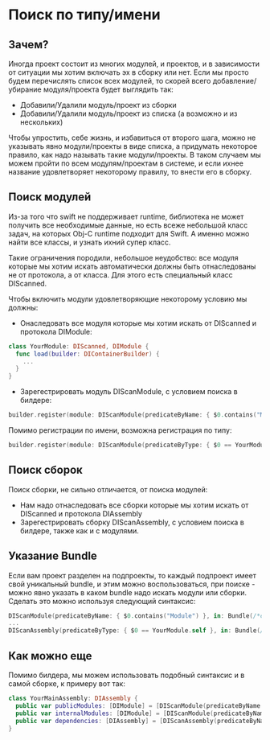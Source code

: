 # Поиск по типу/имени

## Зачем?
Иногда проект состоит из многих модулей, и проектов, и в зависимости от ситуации мы хотим включать эх в сборку или нет. Если мы просто будем перечислять список всех модулей, то скорей всего добавление/убирание модуля/проекта будет выглядить так:
* Добавили/Удалили модуль/проект из сборки
* Добавили/Удалили модуль/проект из списка (а возможно и из нескольких)

Чтобы упростить, себе жизнь, и избавиться от второго шага, можно не указывать явно модули/проекты в виде списка, а придумать некоторое правило, как надо называть такие модули/проекты. В таком случаем мы можем пройти по всем модулям/проектам в системе, и если ихнее название удовлетворяет некоторому правилу, то внести его в сборку.

## Поиск модулей
Из-за того что swift не поддерживает runtime, библиотека не может получить все необходимые данные, но есть всеже небольшой класс задач, на которых Obj-C runtime подходит для Swift. А именно можно найти все классы, и узнать ихний супер класс.

Такие ограничения породили, небольшое неудобство: все модуля которые мы хотим искать автоматически должны быть отнаследованы не от протокола, а от класса. Для этого есть специальный класс DIScanned.

Чтобы включить модули удовлетворяющие некоторому условию мы должны:
* Онаследовать все модуля которые мы хотим искать от DIScanned и протокола DIModule:
```swift
class YourModule: DIScanned, DIModule {
  func load(builder: DIContainerBuilder) {
    ...
  }
}
```
* Зарегестрировать модуль DIScanModule, с условием поиска в билдере:
```swift
builder.register(module: DIScanModule(predicateByName: { $0.contains("Module") }))
```

Помимо регистрации по имени, возможна регистрация по типу:
```swift
builder.register(module: DIScanModule(predicateByType: { $0 == YourModule.self }))
```

## Поиск сборок
Поиск сборки, не сильно отличается, от поиска модулей:
* Нам надо отнаследовать все сборки которые мы хотим искать от DIScanned и протокола DIAssembly
* Зарегестрировать сборку DIScanAssembly, с условием поиска в билдере, также как и с модулями.

## Указание Bundle
Если вам проект разделен на подпроекты, то каждый подпроект имеет свой уникальный bundle, и этим можно воспользоваться, при поиске - можно явно указать в каком bundle надо искать модули или сборки. Сделать это можно используя следующий синтаксис:
```swift
DIScanModule(predicateByName: { $0.contains("Module") }, in: Bundle(/*create*/))
...
DIScanAssembly(predicateByType: { $0 == YourModule.self }, in: Bundle(/*create*/))
```

## Как можно еще
Помимо билдера, мы можем использовать подобный синтаксис и в самой сборке, к примеру вот так:
```swift
class YourMainAssembly: DIAssembly {
  public var publicModules: [DIModule] = [DIScanModule(predicateByName: { $0.contains("PublicModule") })]
  public var internalModules: [DIModule] = [DIScanModule(predicateByName: { $0.contains("InternalModule") })]
  public var dependencies: [DIAssembly] = [DIScanAssembly(predicateByName: { $0.contains("Assembly") })]
}
```
